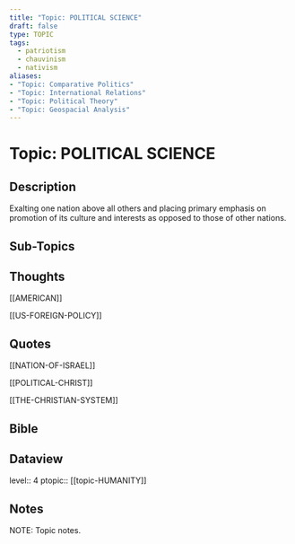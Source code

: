 ```yaml
---
title: "Topic: POLITICAL SCIENCE"
draft: false
type: TOPIC
tags:
  - patriotism
  - chauvinism
  - nativism
aliases: 
- "Topic: Comparative Politics"
- "Topic: International Relations"
- "Topic: Political Theory"
- "Topic: Geospacial Analysis"
---
```

# Topic: POLITICAL SCIENCE
## Description
Exalting one nation above all others and placing primary emphasis on promotion of its culture and interests as opposed to those of other nations.

## Sub-Topics


## Thoughts
[[AMERICAN]]

[[US-FOREIGN-POLICY]]

## Quotes
[[NATION-OF-ISRAEL]]

[[POLITICAL-CHRIST]]

[[THE-CHRISTIAN-SYSTEM]]
## Bible


## Dataview
level:: 4
ptopic:: [[topic-HUMANITY]]

## Notes
NOTE: Topic notes.